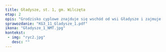 ```yaml
---
title: Gładysze, st. 1, gm. Wilczęta
etap: 2
opis: "Grodzisko cyplowe znajduje się wschód od wsi Gładysze i zajmuje wyniesienie wznoszące się na około 20 m ponad rozlewiskiem rzeki Pasłęki. Znane było niemieckim basaczom przedwojennym. Walory obronne stanowiska, poza dwoma liniami wałów i fosą odcinającymi cypel od wysoczyzny, podkreślają dwa głębokie jary ograniczające stanowisko od północy i południa. Dotychczasowe badania opisywały stanowisko jako pruskie. Najnowsze weryfikacje pozwalają uszczegółowić chronologię o fazę datowaną na schyłek epoki brązu."
sprawozdanie: "KG3_11_Gladysze_1.pdf"
ikona: "Gładysze_1_NMT.jpg"
kontekst:
 - img: "ryc2.jpg"
   desc: ""
---
```

